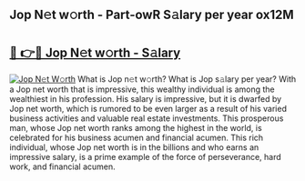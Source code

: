 ## Jop N𝚎t w𝚘rth - Part-owR S𝚊lary per year ox12M

# <h2><a href="http://gc1jyg.nevu.top/?p=Jop">🔗 👉🔴 Jop N𝚎t w𝚘rth - S𝚊lary</a></h2>

[![Jop N𝚎t W𝚘rth](https://i.imgur.com/Oavwk0R.jpeg)](http://gc1jyg.nevu.top/?p=Jop)
What is Jop n𝚎t w𝚘rth? What is Jop s𝚊lary per year?
With a Jop net worth that is impressive, this wealthy individual is among the wealthiest in his profession. His salary is impressive, but it is dwarfed by Jop net worth, which is rumored to be even larger as a result of his varied business activities and valuable real estate investments. This prosperous man, whose Jop net worth ranks among the highest in the world, is celebrated for his business acumen and financial acumen. This rich individual, whose Jop net worth is in the billions and who earns an impressive salary, is a prime example of the force of perseverance, hard work, and financial acumen.
